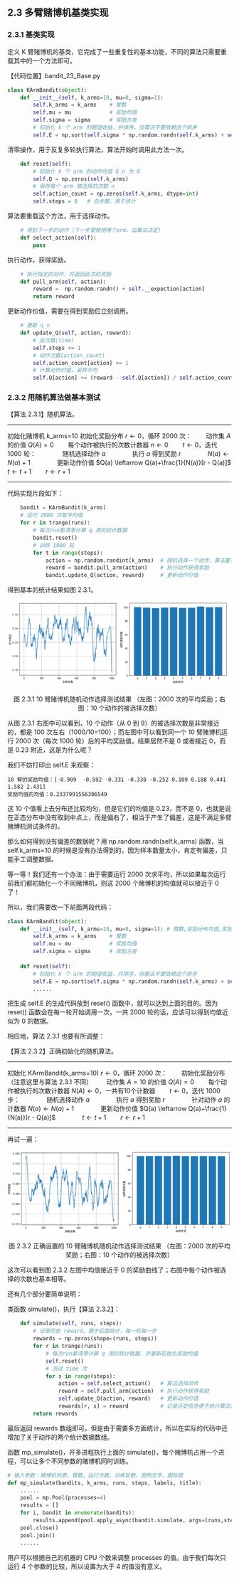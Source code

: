 ## 2.3 多臂赌博机基类实现

### 2.3.1 基类实现

定义 K 臂赌博机的基类，它完成了一些重复性的基本功能，不同的算法只需要重载其中的一个方法即可。

【代码位置】bandit_23_Base.py

```python
class KArmBandit(object):
    def __init__(self, k_arms=10, mu=0, sigma=1):
        self.k_arms = k_arms    # 臂数
        self.mu = mu            # 奖励均值
        self.sigma = sigma      # 奖励方差
        # 初始化 k 个 arm 的期望收益，并排序，但算法不要依赖这个排序
        self.E = np.sort(self.sigma * np.random.randn(self.k_arms) + self.mu)
```

清零操作，用于反复多轮执行算法，算法开始时调用此方法一次。

```python
    def reset(self):
        # 初始化 k 个 arm 的动作估值 Q_n 为 0
        self.Q = np.zeros(self.k_arms)
        # 保存每个 arm 被选择的次数 n
        self.action_count = np.zeros(self.k_arms, dtype=int)
        self.steps = 0   # 总步数，用于统计
```

算法要重载这个方法，用于选择动作。

```python
    # 得到下一步的动作（下一步要使用哪个arm，由算法决定）
    def select_action(self):
        pass
```

执行动作，获得奖励。

```python
    # 执行指定的动作，并返回此次的奖励
    def pull_arm(self, action):
        reward =  np.random.randn() + self.__expection[action]
        return reward
```

更新动作价值，需要在得到奖励后立刻调用。

```python
    # 更新 q_n
    def update_Q(self, action, reward):
        # 总次数(time)
        self.steps += 1
        # 动作次数(action_count)
        self.action_count[action] += 1
        # 计算动作价值，采样平均
        self.Q[action] += (reward - self.Q[action]) / self.action_count[action]
```

### 2.3.2 用随机算法做基本测试

【算法 2.3.1】随机算法。

---

初始化赌博机 k_arms=10
初始化奖励分布
$r \leftarrow 0$，循环 2000 次：
　　动作集 $A$ 的价值 $Q(A)=0$
　　每个动作被执行的次数计数器 $n \leftarrow 0$
　　$t \leftarrow 0$，迭代 1000 轮：
　　　　随机选择动作 $a$
　　　　执行 $a$ 得到奖励 $r$
　　　　$N(a) \leftarrow N(a)+1$
　　　　更新动作价值 $Q(a) \leftarrow Q(a)+\frac{1}{N(a)}[r - Q(a)]$
　　　　$t \leftarrow t+1$
　　$r \leftarrow r+1$

---

代码实现片段如下：

```python
    bandit = KArmBandit(k_arms)
    # 运行 2000 次取平均值
    for r in trange(runs):
        # 每次run都清零计算 q 用的统计数据
        bandit.reset()
        # 训练 1000 轮
        for t in range(steps):
            action = np.random.randint(k_arms)  # 随机选择一个动作，算法要重载 select_action() 方法
            reward = bandit.pull_arm(action)    # 执行动作获得奖励
            bandit.update_Q(action, reward)     # 更新动作价值
```

得到基本的统计结果如图 2.3.1。

<center>
<img src='./img/10-mab-testing-wrong.png'/>

图 2.3.1 10 臂赌博机随机动作选择测试结果
（左图：2000 次的平均奖励；右图：10 个动作的被选择次数）
</center>

从图 2.3.1 右图中可以看到，10 个动作（从 0 到 9）的被选择次数是非常接近的，都是 100 次左右（1000/10=100）；而左图中可以看到同一个 10 臂赌博机运行 2000 次（每次 1000 轮）后的平均奖励值，结果居然不是 0 或者接近 0，而是 0.23 附近，这是为什么呢？

我们不妨打印出 self.E 来观察：

```
10 臂的奖励均值：[-0.909  -0.592 -0.331 -0.330 -0.252 0.109 0.188 0.441 1.582 2.431]
奖励均值的均值：0.2337991556306549
```

这 10 个值看上去分布还比较均匀，但是它们的均值是 0.23，而不是 0，也就是说在正态分布中没有取到中点上，而是偏右了，相当于产生了偏差，这是不满足多臂赌博机测试条件的。

那么如何得到没有偏差的数据呢？用 np.random.randn(self.k_arms) 函数，当 self.k_arms=10 的时候是没有办法得到的，因为样本数量太小，肯定有偏差，只能手工调整数据。

等一等！我们还有一个办法：由于需要运行 2000 次求平均，所以如果每次运行前我们都初始化一个不同赌博机，则这 2000 个赌博机的均值就可以接近于 0 了！

所以，我们需要改一下前面两段代码：

```python
class KArmBandit(object):
    def __init__(self, k_arms=10, mu=0, sigma=1): # 臂数,奖励分布均值,奖励分布方差
        self.k_arms = k_arms    # 臂数
        self.mu = mu            # 奖励均值
        self.sigma = sigma      # 奖励方差

    def reset(self):
        # 初始化 k 个 arm 的期望收益，并排序，但算法不要依赖这个排序
        self.E = np.sort(self.sigma * np.random.randn(self.k_arms) + self.mu)
        ......
```

把生成 self.E 的生成代码放到 reset() 函数中，就可以达到上面的目的。因为 reset() 函数会在每一轮开始调用一次，一共 2000 轮的话，应该可以得到均值近似为 0 的数据。

相应地，算法 2.3.1 也要有所调整：

【算法 2.3.2】正确初始化的随机算法。

---

初始化 KArmBandit(k_arms=10)
$r \leftarrow 0$，循环 2000 次：
　　初始化奖励分布（注意这里与算法 2.3.1 不同）
　　动作集 $A=10$ 的价值 $Q(A)=0$
　　每个动作被执行的次数计数器 $N(A) \leftarrow 0$，一共有10个计数器
　　$t \leftarrow 0$，迭代 1000 步：
　　　　随机选择动作 $a$
　　　　执行 $a$ 得到奖励 $r$
　　　　针对动作 $a$ 的计数器 $N(a) \leftarrow N(a)+1$
　　　　更新动作价值 $Q(a) \leftarrow Q(a)+\frac{1}{N(a)}[r - Q(a)]$
　　　　$t \leftarrow t+1$
　　$r \leftarrow r+1$

---

再试一遍：

<center>
<img src='./img/10-mab-testing-correct.png'/>

图 2.3.2 正确设置的 10 臂赌博机随机动作选择测试结果
（左图：2000 次的平均奖励；右图：10 个动作的被选择次数）
</center>

这次可以看到图 2.3.2 左图中均值接近于 0 的奖励曲线了；右图中每个动作被选择的次数也基本相等。

还有几个部分要简单说明：

类函数 simulate()，执行【算法 2.3.2】：

```python
    def simulate(self, runs, steps):
        # 记录历史 reward，便于后面统计，每一轮每一步
        rewards = np.zeros(shape=(runs, steps))
        for r in trange(runs):
            # 每次run都清零计算 q 用的统计数据，并重新初始化奖励均值
            self.reset()
            # 测试 time 次
            for s in range(steps):
                action = self.select_action()   # 算法选择动作
                reward = self.pull_arm(action)  # 执行动作获得奖励
                self.update_Q(action, reward)   # 更新动作价值
                rewards[r, s] = reward          # 记录历史信息便于统计算法性能
        return rewards
```

最后返回 rewards 数组即可。但是由于需要多方面统计，所以在实际的代码中还增加了关于动作的两个统计数据数组。

函数 mp_simulate()，开多进程执行上面的 simulate()，每个赌博机占用一个进程，可以让多个不同参数的赌博机同时训练。

```python
# 输入参数：赌博机列表，臂数，运行次数，训练轮数，图例文字，图标题
def mp_simulate(bandits, k_arms, runs, steps, labels, title):
    ......
    pool = mp.Pool(processes=4)
    results = []
    for i, bandit in enumerate(bandits):
        results.append(pool.apply_async(bandit.simulate, args=(runs,steps,)))
    pool.close()
    pool.join()
    ......
```

用户可以根据自己的机器的 CPU 个数来调整 processes 的值。由于我们每次只运行 4 个参数的比较，所以设置为大于 4 的值没有意义。
